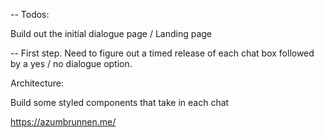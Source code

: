 -- Todos:

Build out the initial dialogue page / Landing page

-- First step. Need to figure out a timed release of each chat box followed by a yes / no dialogue option.

Architecture:

Build some styled components that take in each chat

https://azumbrunnen.me/
